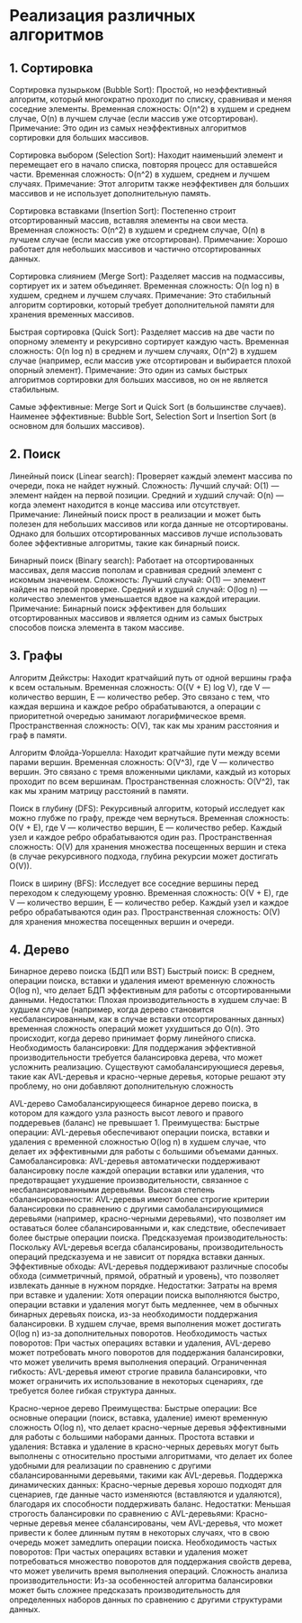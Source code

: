 # Реализация различных алгоритмов

## 1. Сортировка
Сортировка пузырьком (Bubble Sort): Простой, но неэффективный алгоритм, который многократно проходит по списку, сравнивая и меняя соседние элементы.
Временная сложность: O(n^2) в худшем и среднем случае, O(n) в лучшем случае (если массив уже отсортирован).
Примечание: Это один из самых неэффективных алгоритмов сортировки для больших массивов.

Сортировка выбором (Selection Sort): Находит наименьший элемент и перемещает его в начало списка, повторяя процесс для оставшейся части.
Временная сложность: O(n^2) в худшем, среднем и лучшем случаях.
Примечание: Этот алгоритм также неэффективен для больших массивов и не использует дополнительную память.

Сортировка вставками (Insertion Sort): Постепенно строит отсортированный массив, вставляя элементы на свои места.
Временная сложность: O(n^2) в худшем и среднем случае, O(n) в лучшем случае (если массив уже отсортирован).
Примечание: Хорошо работает для небольших массивов и частично отсортированных данных.

Сортировка слиянием (Merge Sort): Разделяет массив на подмассивы, сортирует их и затем объединяет.
Временная сложность: O(n log n) в худшем, среднем и лучшем случаях.
Примечание: Это стабильный алгоритм сортировки, который требует дополнительной памяти для хранения временных массивов.

Быстрая сортировка (Quick Sort): Разделяет массив на две части по опорному элементу и рекурсивно сортирует каждую часть.
Временная сложность: O(n log n) в среднем и лучшем случаях, O(n^2) в худшем случае (например, если массив уже отсортирован и выбирается плохой опорный элемент).
Примечание: Это один из самых быстрых алгоритмов сортировки для больших массивов, но он не является стабильным.

Самые эффективные: Merge Sort и Quick Sort (в большинстве случаев).
Наименее эффективные: Bubble Sort, Selection Sort и Insertion Sort (в основном для больших массивов).


## 2. Поиск
Линейный поиск (Linear search): Проверяет каждый элемент массива по очереди, пока не найдет нужный.
Сложность:
Лучший случай: O(1) — элемент найден на первой позиции.
Средний и худший случай: O(n) — когда элемент находится в конце массива или отсутствует.
Примечание: Линейный поиск прост в реализации и может быть полезен для небольших массивов или когда данные не отсортированы. Однако для больших отсортированных массивов лучше использовать более эффективные алгоритмы, такие как бинарный поиск.

Бинарный поиск (Binary search): Работает на отсортированных массивах, деля массив пополам и сравнивая средний элемент с искомым значением.
Сложность:
Лучший случай: O(1) — элемент найден на первой проверке.
Средний и худший случай: O(log n) — количество элементов уменьшается вдвое на каждой итерации.
Примечание: Бинарный поиск эффективен для больших отсортированных массивов и является одним из самых быстрых способов поиска элемента в таком массиве.

## 3. Графы
Алгоритм Дейкстры: Находит кратчайший путь от одной вершины графа к всем остальным.
Временная сложность: O((V + E) log V), где V — количество вершин, E — количество ребер. Это связано с тем, что каждая вершина и каждое ребро обрабатываются, а операции с приоритетной очередью занимают логарифмическое время.
Пространственная сложность: O(V), так как мы храним расстояния и граф в памяти.

Алгоритм Флойда-Уоршелла: Находит кратчайшие пути между всеми парами вершин.
Временная сложность: O(V^3), где V — количество вершин. Это связано с тремя вложенными циклами, каждый из которых проходит по всем вершинам.
Пространственная сложность: O(V^2), так как мы храним матрицу расстояний в памяти.

Поиск в глубину (DFS): Рекурсивный алгоритм, который исследует как можно глубже по графу, прежде чем вернуться.
Временная сложность: O(V + E), где V — количество вершин, E — количество ребер. Каждый узел и каждое ребро обрабатываются один раз.
Пространственная сложность: O(V) для хранения множества посещенных вершин и стека (в случае рекурсивного подхода, глубина рекурсии может достигать O(V)).

Поиск в ширину (BFS): Исследует все соседние вершины перед переходом к следующему уровню.
Временная сложность: O(V + E), где V — количество вершин, E — количество ребер. Каждый узел и каждое ребро обрабатываются один раз.
Пространственная сложность: O(V) для хранения множества посещенных вершин и очереди.

## 4. Дерево
Бинарное дерево поиска (БДП или BST)
Быстрый поиск: В среднем, операции поиска, вставки и удаления имеют временную сложность O(log n), что делает БДП эффективным для работы с отсортированными данными.
Недостатки:
Плохая производительность в худшем случае: В худшем случае (например, когда дерево становится несбалансированным, как в случае вставки отсортированных данных) временная сложность операций может ухудшиться до O(n). Это происходит, когда дерево принимает форму линейного списка.
Необходимость балансировки: Для поддержания эффективной производительности требуется балансировка дерева, что может усложнить реализацию. Существуют самобалансирующиеся деревья, такие как AVL-деревья и красно-черные деревья, которые решают эту проблему, но они добавляют дополнительную сложность

AVL-дерево
Самобалансирующееся бинарное дерево поиска, в котором для каждого узла разность высот левого и правого поддеревьев (баланс) не превышает 1.
Преимущества:
Быстрые операции: AVL-деревья обеспечивают операции поиска, вставки и удаления с временной сложностью O(log n) в худшем случае, что делает их эффективными для работы с большими объемами данных.
Самобалансировка: AVL-деревья автоматически поддерживают балансировку после каждой операции вставки или удаления, что предотвращает ухудшение производительности, связанное с несбалансированными деревьями.
Высокая степень сбалансированности: AVL-деревья имеют более строгие критерии балансировки по сравнению с другими самобалансирующимися деревьями (например, красно-черными деревьями), что позволяет им оставаться более сбалансированными и, как следствие, обеспечивает более быстрые операции поиска.
Предсказуемая производительность: Поскольку AVL-деревья всегда сбалансированы, производительность операций предсказуема и не зависит от порядка вставки данных.
Эффективные обходы: AVL-деревья поддерживают различные способы обхода (симметричный, прямой, обратный и уровень), что позволяет извлекать данные в нужном порядке.
Недостатки:
Затраты на время при вставке и удалении: Хотя операции поиска выполняются быстро, операции вставки и удаления могут быть медленнее, чем в обычных бинарных деревьях поиска, из-за необходимости поддержания балансировки. В худшем случае, время выполнения может достигать O(log n) из-за дополнительных поворотов.
Необходимость частых поворотов: При частых операциях вставки и удаления, AVL-дерево может потребовать много поворотов для поддержания балансировки, что может увеличить время выполнения операций.
Ограниченная гибкость: AVL-деревья имеют строгие правила балансировки, что может ограничить их использование в некоторых сценариях, где требуется более гибкая структура данных.

Красно-черное дерево
Преимущества:
Быстрые операции: Все основные операции (поиск, вставка, удаление) имеют временную сложность O(log n), что делает красно-черные деревья эффективными для работы с большими наборами данных.
Простота вставки и удаления: Вставка и удаление в красно-черных деревьях могут быть выполнены с относительно простыми алгоритмами, что делает их более удобными для реализации по сравнению с другими сбалансированными деревьями, такими как AVL-деревья.
Поддержка динамических данных: Красно-черные деревья хорошо подходят для сценариев, где данные часто изменяются (вставляются и удаляются), благодаря их способности поддерживать баланс.
Недостатки:
Меньшая строгость балансировки по сравнению с AVL-деревьями: Красно-черные деревья менее сбалансированы, чем AVL-деревья, что может привести к более длинным путям в некоторых случаях, что в свою очередь может замедлить операции поиска.
Необходимость частых поворотов: При частых операциях вставки и удаления может потребоваться множество поворотов для поддержания свойств дерева, что может увеличить время выполнения операций.
Сложность анализа производительности: Из-за особенностей алгоритма балансировки может быть сложнее предсказать производительность для определенных наборов данных по сравнению с другими структурами данных.
